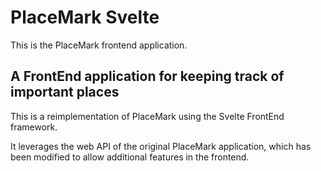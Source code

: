 # PlaceMark Svelte

This is the PlaceMark frontend application.

## A FrontEnd application for keeping track of important places

This is a reimplementation of PlaceMark using the Svelte FrontEnd framework.

It leverages the web API of the original PlaceMark application, which has been modified to allow additional features in the frontend.


```
